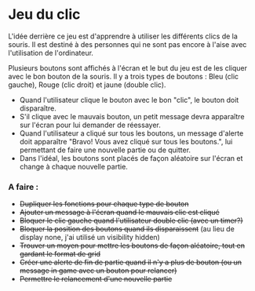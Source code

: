 # Jeu du clic

L'idée derrière ce jeu est d'apprendre à utiliser les différents clics de la souris. Il est destiné à des personnes qui ne sont pas encore à l'aise avec l'utilisation de l'ordinateur.

Plusieurs boutons sont affichés à l'écran et le but du jeu est de les cliquer avec le bon bouton de la souris. Il y a trois types de boutons : Bleu (clic gauche), Rouge (clic droit) et jaune (double clic).

- Quand l'utilisateur clique le bouton avec le bon "clic", le bouton doit disparaître.
- S'il clique avec le mauvais bouton, un petit message devra apparaître sur l'écran pour lui demander de réessayer.
- Quand l'utilisateur a cliqué sur tous les boutons, un message d'alerte doit apparaître "Bravo! Vous avez cliqué sur tous les boutons.", lui permettant de faire une nouvelle partie ou de quitter.
- Dans l'idéal, les boutons sont placés de façon aléatoire sur l'écran et change à chaque nouvelle partie.


### A faire : 

- ~~Dupliquer les fonctions pour chaque type de bouton~~
- ~~Ajouter un message à l'écran quand le mauvais clic est cliqué~~
- ~~Bloquer le clic gauche quand l'utilisateur double clic (avec un timer?)~~
- ~~Bloquer la position des boutons quand ils disparaissent~~ (au lieu de display none, j'ai utilisé un visibility hidden)
- ~~Trouver un moyen pour mettre les boutons de façon aléatoire, tout en gardant le format de grid~~
- ~~Créer une alerte de fin de partie quand il n'y a plus de bouton (ou un message in game avec un bouton pour relancer)~~
- ~~Permettre le relancement d'une nouvelle partie~~ 

